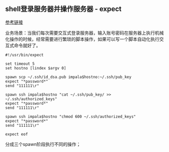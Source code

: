 ## shell登录服务器并操作服务器 - expect

[参考链接](https://www.jianshu.com/p/d4c1ac10204d)



业务场景：当我们每次需要交互式登录服务器，输入账号密码在服务器上执行机械化操作的时候，经常需要进行繁琐的脚本操作，如果可以写一个脚本自动化执行交互式命令就好了。

```
#!/usr/bin/expect

set timeout 5    
set hostno [lindex $argv 0]    

spawn scp ~/.ssh/id_dsa.pub impala$hostno:~/.ssh/pub_key    
expect "*password*"    
send "111111\r"    

spawn ssh impala$hostno "cat ~/.ssh/pub_key/ >> ~/.ssh/authorized_keys"    
expect "*password*"    
send "111111\r"    

spawn ssh impala$hostno "chmod 600 ~/.ssh/authorized_keys"    
expect "*password*"    
send "111111\r"    

expect eof    
```

分成三个spawn阶段执行不同的操作；